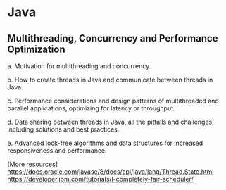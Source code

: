 # Java
## Multithreading, Concurrency and Performance Optimization

a. Motivation for multithreading and concurrency.

b. How to create threads in Java and communicate between threads in Java.

c. Performance considerations and design patterns of multithreaded and parallel applications, optimizing for latency or throughput.

d. Data sharing between threads in Java, all the pitfalls and challenges, including solutions and best practices.

e. Advanced lock-free algorithms and data structures for increased responsiveness and performance.

[More resources]
https://docs.oracle.com/javase/8/docs/api/java/lang/Thread.State.html
https://developer.ibm.com/tutorials/l-completely-fair-scheduler/